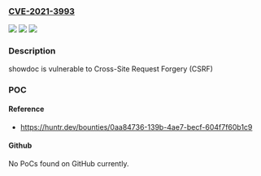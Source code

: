 ### [CVE-2021-3993](https://cve.mitre.org/cgi-bin/cvename.cgi?name=CVE-2021-3993)
![](https://img.shields.io/static/v1?label=Product&message=star7th%2Fshowdoc&color=blue)
![](https://img.shields.io/static/v1?label=Version&message=%3C%20v2.9.13%20&color=brighgreen)
![](https://img.shields.io/static/v1?label=Vulnerability&message=CWE-352%20Cross-Site%20Request%20Forgery%20(CSRF)&color=brighgreen)

### Description

showdoc is vulnerable to Cross-Site Request Forgery (CSRF)

### POC

#### Reference
- https://huntr.dev/bounties/0aa84736-139b-4ae7-becf-604f7f60b1c9

#### Github
No PoCs found on GitHub currently.

